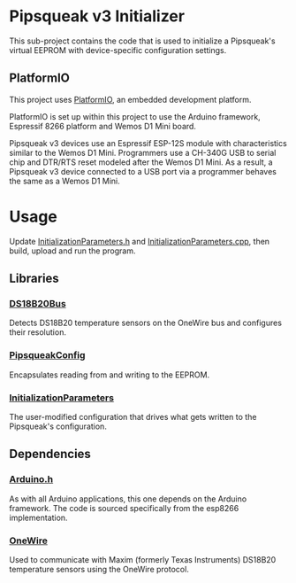 # Pipsqueak v3 Initializer

This sub-project contains the code that is used to initialize a Pipsqueak's
virtual EEPROM with device-specific configuration settings.

## PlatformIO

This project uses [PlatformIO](https://platformio.org/), an embedded development
platform.

PlatformIO is set up within this project to use the Arduino framework, Espressif
8266 platform and Wemos D1 Mini board.

Pipsqueak v3 devices use an Espressif ESP-12S module with characteristics similar
to the Wemos D1 Mini. Programmers use a CH-340G USB to serial chip and DTR/RTS
reset modeled after the Wemos D1 Mini. As a result, a Pipsqueak v3 device
connected to a USB port via a programmer behaves the same as a Wemos D1 Mini.

# Usage

Update [InitializationParameters.h](./lib/InitializationParameters/InitializationParameters.h)
and [InitializationParameters.cpp](./lib/InitializationParameters/InitializationParameters.cpp),
then build, upload and run the program.

## Libraries

### [DS18B20Bus](./lib/DS18B20Bus/README.md)

Detects DS18B20 temperature sensors on the OneWire bus and configures their resolution.

### [PipsqueakConfig](./lib/PipsqueakConfig/README.md)

Encapsulates reading from and writing to the EEPROM.

### [InitializationParameters](./lib/InitializationParameters/README.md)

The user-modified configuration that drives what gets written to the Pipsqueak's
configuration.

## Dependencies

### [Arduino.h](https://github.com/esp8266/Arduino/blob/master/cores/esp8266/Arduino.h)

As with all Arduino applications, this one depends on the Arduino framework. The
code is sourced specifically from the esp8266 implementation.

### [OneWire](https://github.com/PaulStoffregen/OneWire)

Used to communicate with Maxim (formerly Texas Instruments) DS18B20 temperature
sensors using the OneWire protocol.

